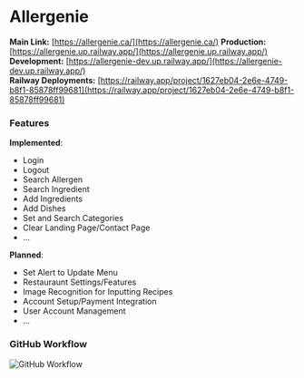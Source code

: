 # Allergenie
**Main Link:** [https://allergenie.ca/](https://allergenie.ca/)
**Production:** [https://allergenie.up.railway.app/](https://allergenie.up.railway.app/)  
**Development:** [https://allergenie-dev.up.railway.app/](https://allergenie-dev.up.railway.app/)  
**Railway Deployments:** [https://railway.app/project/1627eb04-2e6e-4749-b8f1-85878ff99681](https://railway.app/project/1627eb04-2e6e-4749-b8f1-85878ff99681)

### Features
**Implemented**:
- Login
- Logout
- Search Allergen
- Search Ingredient
- Add Ingredients
- Add Dishes
- Set and Search Categories
- Clear Landing Page/Contact Page
- ...

**Planned**:
- Set Alert to Update Menu
- Restauraunt Settings/Features
- Image Recognition for Inputting Recipes
- Account Setup/Payment Integration
- User Account Management
- ...

### GitHub Workflow

![GitHub Workflow](https://github.com/user-attachments/assets/996b1a56-9e73-4328-93dc-6cc9c752d0b1)
